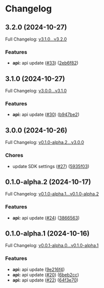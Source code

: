 # Changelog

## 3.2.0 (2024-10-27)

Full Changelog: [v3.1.0...v3.2.0](https://github.com/MpesaFlow/mpesaflow-python/compare/v3.1.0...v3.2.0)

### Features

* **api:** api update ([#33](https://github.com/MpesaFlow/mpesaflow-python/issues/33)) ([2eb6f82](https://github.com/MpesaFlow/mpesaflow-python/commit/2eb6f82ae27c6df8ea9876764fecd611c73b3b75))

## 3.1.0 (2024-10-27)

Full Changelog: [v3.0.0...v3.1.0](https://github.com/MpesaFlow/mpesaflow-python/compare/v3.0.0...v3.1.0)

### Features

* **api:** api update ([#30](https://github.com/MpesaFlow/mpesaflow-python/issues/30)) ([b947be2](https://github.com/MpesaFlow/mpesaflow-python/commit/b947be2c226f219ad8aae83cb1648be7ee05f1df))

## 3.0.0 (2024-10-26)

Full Changelog: [v0.1.0-alpha.2...v3.0.0](https://github.com/MpesaFlow/mpesaflow-python/compare/v0.1.0-alpha.2...v3.0.0)

### Chores

* update SDK settings ([#27](https://github.com/MpesaFlow/mpesaflow-python/issues/27)) ([5935f03](https://github.com/MpesaFlow/mpesaflow-python/commit/5935f036c09a7edddb40fc05e2205126b1ca919c))

## 0.1.0-alpha.2 (2024-10-17)

Full Changelog: [v0.1.0-alpha.1...v0.1.0-alpha.2](https://github.com/MpesaFlow/mpesaflow-python/compare/v0.1.0-alpha.1...v0.1.0-alpha.2)

### Features

* **api:** api update ([#24](https://github.com/MpesaFlow/mpesaflow-python/issues/24)) ([3866563](https://github.com/MpesaFlow/mpesaflow-python/commit/3866563fb2c2dee77facde94cb50ad23cedafd46))

## 0.1.0-alpha.1 (2024-10-16)

Full Changelog: [v0.0.1-alpha.0...v0.1.0-alpha.1](https://github.com/MpesaFlow/mpesaflow-python/compare/v0.0.1-alpha.0...v0.1.0-alpha.1)

### Features

* **api:** api update ([9e216f4](https://github.com/MpesaFlow/mpesaflow-python/commit/9e216f4e907e5a932a2a93e2afbf544eb0264aa1))
* **api:** api update ([#20](https://github.com/MpesaFlow/mpesaflow-python/issues/20)) ([6beb2cc](https://github.com/MpesaFlow/mpesaflow-python/commit/6beb2cc529af8c5947e227788aac306e9b96930d))
* **api:** api update ([#22](https://github.com/MpesaFlow/mpesaflow-python/issues/22)) ([64f3e70](https://github.com/MpesaFlow/mpesaflow-python/commit/64f3e703440e15dd234a7ec893f349335fd11c11))
